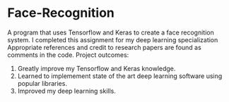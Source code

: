 # Face-Recognition
A program that uses Tensorflow and Keras to create a face recognition system. I completed this assignment for my
deep learning specialization Appropriate references and credit to research papers are found as comments in the code.
Project outcomes:
1. Greatly improve my Tensorflow and Keras knowledge.
2. Learned to implemement state of the art deep learning software using popular libraries.
3. Improved my deep learning skills.
